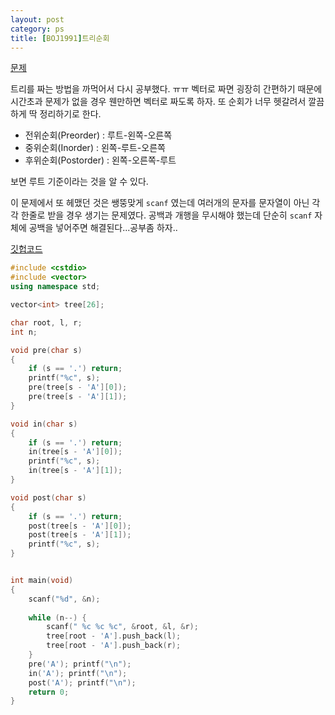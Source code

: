 ```yaml
---
layout: post
category: ps
title: [BOJ1991]트리순회
---
```


[문제](https://www.acmicpc.net/problem/1991)

트리를 짜는 방법을 까먹어서 다시 공부했다. ㅠㅠ 벡터로 짜면 굉장히 간편하기 때문에 시간초과 문제가 없을 경우 웬만하면 벡터로 짜도록 하자. 또 순회가 너무 헷갈려서 깔끔하게 딱 정리하기로 한다.

* 전위순회(Preorder) : 루트-왼쪽-오른쪽
* 중위순회(Inorder) : 왼쪽-루트-오른쪽
* 후위순회(Postorder) : 왼쪽-오른쪽-루트

보면 루트 기준이라는 것을 알 수 있다. 

이 문제에서 또 헤맸던 것은 쌩뚱맞게 `scanf` 였는데 여러개의 문자를 문자열이 아닌 각각 한줄로 받을 경우 생기는 문제였다. 공백과 개행을 무시해야 했는데 단순히 `scanf` 자체에 공백을 넣어주면 해결된다...공부좀 하자..

[깃헙코드](https://github.com/baeharam/PS/blob/cb030621f7b180be444e90a34fd3f292db0a7c9a/Tree/1991%EB%B2%88(%ED%8A%B8%EB%A6%AC%20%EC%88%9C%ED%9A%8C).cpp)

```c++
#include <cstdio>
#include <vector>
using namespace std;

vector<int> tree[26];

char root, l, r;
int n;

void pre(char s)
{
	if (s == '.') return;
	printf("%c", s);
	pre(tree[s - 'A'][0]);
	pre(tree[s - 'A'][1]);
}

void in(char s)
{
	if (s == '.') return;
	in(tree[s - 'A'][0]);
	printf("%c", s);
	in(tree[s - 'A'][1]);
}

void post(char s)
{
	if (s == '.') return;
	post(tree[s - 'A'][0]);
	post(tree[s - 'A'][1]);
	printf("%c", s);
}


int main(void)
{
	scanf("%d", &n);
	
	while (n--) {
		scanf(" %c %c %c", &root, &l, &r);
		tree[root - 'A'].push_back(l);
		tree[root - 'A'].push_back(r);
	}
	pre('A'); printf("\n");
	in('A'); printf("\n");
	post('A'); printf("\n");
	return 0;
}
```

